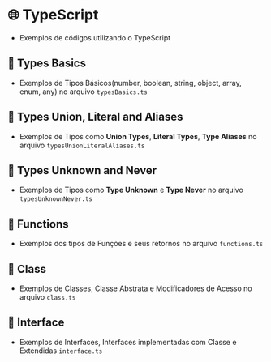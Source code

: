 # 🌐 TypeScript

- Exemplos de códigos utilizando o TypeScript

## 📌 Types Basics

- Exemplos de Tipos Básicos(number, boolean, string, object, array, enum, any) no arquivo `typesBasics.ts`

## 📌 Types Union, Literal and Aliases

- Exemplos de Tipos como **Union Types**, **Literal Types**, **Type Aliases** no arquivo `typesUnionLiteralAliases.ts`

## 📌 Types Unknown and Never

- Exemplos de Tipos como **Type Unknown** e **Type Never** no arquivo `typesUnknownNever.ts`

## 📌 Functions

- Exemplos dos tipos de Funções e seus retornos no arquivo `functions.ts`

## 📌 Class

- Exemplos de Classes, Classe Abstrata e Modificadores de Acesso no arquivo `class.ts`

## 📌 Interface

- Exemplos de Interfaces, Interfaces implementadas com Classe e Extendidas `interface.ts`
